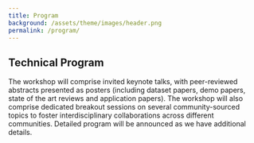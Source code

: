 ```yaml
---
title: Program
background: /assets/theme/images/header.png
permalink: /program/
---
```


## **<span style="color:$gray-800">Technical Program</span>**
The workshop will comprise invited keynote talks, with peer-reviewed abstracts presented as posters (including dataset papers, demo papers, state of the art reviews and application papers). The workshop will also comprise dedicated breakout sessions on several community-sourced topics to foster interdisciplinary collaborations across different communities. Detailed program will be announced as we have additional details. 
